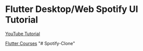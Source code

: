 # Flutter Desktop/Web Spotify UI Tutorial

[YouTube Tutorial](https://youtu.be/HJ1AlSrgZVQ)

[Flutter Courses](https://launchclub.io)
"# Spotify-Clone" 
